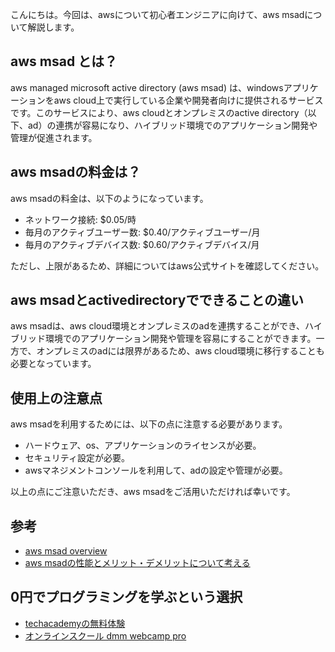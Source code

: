 <!--
title:   【基礎】aws msadとは？active directoryを簡単に使うには
tags:    AWS,active-directory,msad,手順,簡単
id:      c687f21939cf33400c4a
private: false
-->


こんにちは。今回は、awsについて初心者エンジニアに向けて、aws msadについて解説します。

## aws msad とは？

aws managed microsoft active directory (aws msad) は、windowsアプリケーションをaws cloud上で実行している企業や開発者向けに提供されるサービスです。このサービスにより、aws cloudとオンプレミスのactive directory（以下、ad）の連携が容易になり、ハイブリッド環境でのアプリケーション開発や管理が促進されます。

## aws msadの料金は？

aws msadの料金は、以下のようになっています。

* ネットワーク接続: $0.05/時
* 毎月のアクティブユーザー数: $0.40/アクティブユーザー/月
* 毎月のアクティブデバイス数: $0.60/アクティブデバイス/月

ただし、上限があるため、詳細についてはaws公式サイトを確認してください。

## aws msadとactivedirectoryでできることの違い

aws msadは、aws cloud環境とオンプレミスのadを連携することができ、ハイブリッド環境でのアプリケーション開発や管理を容易にすることができます。一方で、オンプレミスのadには限界があるため、aws cloud環境に移行することも必要となっています。

## 使用上の注意点

aws msadを利用するためには、以下の点に注意する必要があります。

* ハードウェア、os、アプリケーションのライセンスが必要。
* セキュリティ設定が必要。
* awsマネジメントコンソールを利用して、adの設定や管理が必要。

以上の点にご注意いただき、aws msadをご活用いただければ幸いです。

## 参考

* [aws msad overview](https://aws.amazon.com/jp/directoryservice/ms_ad/)
* [aws msadの性能とメリット・デメリットについて考える](https://aws-blog.jp/archives/8582)

## 0円でプログラミングを学ぶという選択
- [techacademyの無料体験](//af.moshimo.com/af/c/click?a_id=2612475&amp;p_id=1555&amp;pc_id=2816&amp;pl_id=22706&amp;url=https%3a%2f%2ftechacademy.jp%2fhtmlcss-trial%3futm_source%3dmoshimo%26utm_medium%3daffiliate%26utm_campaign%3dtextad)
- [オンラインスクール dmm webcamp pro](//af.moshimo.com/af/c/click?a_id=2612482&amp;p_id=1363&amp;pc_id=2297&amp;pl_id=39999&amp;guid=on)
